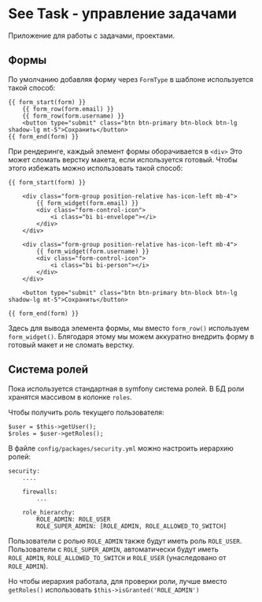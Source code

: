 # See Task - управление задачами
Приложение для работы с задачами, проектами.

## Формы
По умолчанию добавляя форму через ```FormType``` в шаблоне используется такой способ:

    {{ form_start(form) }}
        {{ form_row(form.email) }}
        {{ form_row(form.username) }}
        <button type="submit" class="btn btn-primary btn-block btn-lg shadow-lg mt-5">Сохранить</button>
    {{ form_end(form) }}

При рендеринге, каждый элемент формы оборачивается в ```<div>```
Это может сломать верстку макета, если используется готовый. Чтобы этого избежать можно использовать такой способ:

    {{ form_start(form) }}

        <div class="form-group position-relative has-icon-left mb-4">
            {{ form_widget(form.email) }}
            <div class="form-control-icon">
                <i class="bi bi-envelope"></i>
            </div>
        </div>
    
        <div class="form-group position-relative has-icon-left mb-4">
            {{ form_widget(form.username) }}
            <div class="form-control-icon">
                <i class="bi bi-person"></i>
            </div>
        </div>
    
        <button type="submit" class="btn btn-primary btn-block btn-lg shadow-lg mt-5">Сохранить</button>
           
    {{ form_end(form) }}

Здесь для вывода элемента формы, мы вместо ```form_row()``` используем ```form_widget()```. Блягодаря этому мы можем аккуратно внедрить форму в готовый макет и не сломать верстку.


## Система ролей
Пока используется стандартная в symfony система ролей.
В БД роли хранятся массивом в колонке ```roles```.

Чтобы получить роль текущего пользователя:

    $user = $this->getUser();
    $roles = $user->getRoles();

В файле ```config/packages/security.yml``` можно настроить иерархию ролей:

    security:
        ....

        firewalls:
            ...
        
        role_hierarchy:
            ROLE_ADMIN: ROLE_USER
            ROLE_SUPER_ADMIN: [ROLE_ADMIN, ROLE_ALLOWED_TO_SWITCH]

Пользователи с ролью `ROLE_ADMIN` также будут иметь роль `ROLE_USER`. 
Пользователи с `ROLE_SUPER_ADMIN`, автоматически будут иметь `ROLE_ADMIN`, `ROLE_ALLOWED_TO_SWITCH` и `ROLE_USER` (унаследовано от `ROLE_ADMIN`).

Но чтобы иерархия работала, для проверки роли, лучше вместо `getRoles()` использовать `$this->isGranted('ROLE_ADMIN')`
